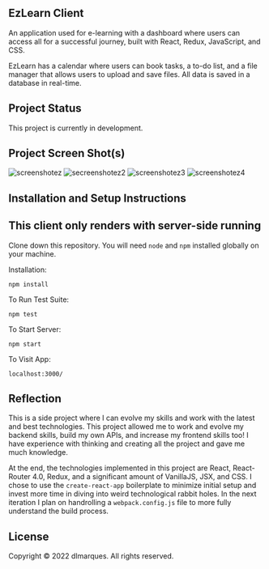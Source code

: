 ## EzLearn Client

An application used for e-learning with a dashboard where users can access all for a successful journey, built with React, Redux, JavaScript, and CSS.

EzLearn has a calendar where users can book tasks, a to-do list, and a file manager that allows users to upload and save files. All data is saved in a database in real-time.


## Project Status

This project is currently in development.

## Project Screen Shot(s)

![screenshotez](https://user-images.githubusercontent.com/88408262/177142940-a69dbca2-0e0d-4108-bdaa-07d9ca14c2c9.png)
![secreenshotez2](https://user-images.githubusercontent.com/88408262/177143010-6628734a-eeec-4f6f-b432-b397749d2b39.png)
![screenshotez3](https://user-images.githubusercontent.com/88408262/177142966-df28ac96-1819-474f-85d0-816e04ae1ea5.png)
![screenshotez4](https://user-images.githubusercontent.com/88408262/177143018-596fc34f-2814-459d-b88d-0cd6da083394.png)

## Installation and Setup Instructions  

## This client only renders with server-side running

Clone down this repository. You will need `node` and `npm` installed globally on your machine.  

Installation:

`npm install`  

To Run Test Suite:  

`npm test`  

To Start Server:

`npm start`  

To Visit App:

`localhost:3000/`  

## Reflection

   This is a side project where I can evolve my skills and work with the latest and best technologies. This project allowed me to work and evolve my backend skills, build my own APIs, and increase my frontend skills too! I have experience with thinking and creating all the project and gave me much knowledge.


   At the end, the technologies implemented in this project are React, React-Router 4.0, Redux, and a significant amount of VanillaJS, JSX, and CSS. I chose to use the `create-react-app` boilerplate to minimize initial setup and invest more time in diving into weird technological rabbit holes. In the next iteration I plan on handrolling a `webpack.config.js` file to more fully understand the build process.


## License

Copyright © 2022 dlmarques. All rights reserved.
